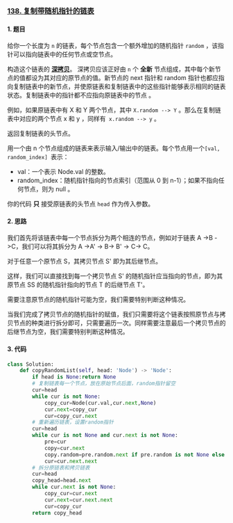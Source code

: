 ### [138. 复制带随机指针的链表](https://leetcode-cn.com/problems/copy-list-with-random-pointer/)

#### 1. 题目

给你一个长度为 `n` 的链表，每个节点包含一个额外增加的随机指针 `random` ，该指针可以指向链表中的任何节点或空节点。

构造这个链表的 **[深拷贝](https://baike.baidu.com/item/深拷贝/22785317?fr=aladdin)**。 深拷贝应该正好由 `n` 个 **全新** 节点组成，其中每个新节点的值都设为其对应的原节点的值。新节点的 next 指针和 random 指针也都应指向复制链表中的新节点，并使原链表和复制链表中的这些指针能够表示相同的链表状态。复制链表中的指针都不应指向原链表中的节点 。

例如，如果原链表中有 X 和 Y 两个节点，其中 `X.random --> Y` 。那么在复制链表中对应的两个节点 x 和 y ，同样有` x.random --> y` 。

返回复制链表的头节点。

用一个由 n 个节点组成的链表来表示输入/输出中的链表。每个节点用一个`[val, random_index] `表示：

- val：一个表示 Node.val 的整数。
- random_index：随机指针指向的节点索引（范围从 0 到 n-1）；如果不指向任何节点，则为  null 。

你的代码 **只** 接受原链表的头节点 `head` 作为传入参数。

#### 2. 思路

我们首先将该链表中每一个节点拆分为两个相连的节点，例如对于链表 A ->B \->C，我们可以将其拆分为 A ->A' -> B-> B' -> C-> C。

对于任意一个原节点 S，其拷贝节点 S' 即为其后继节点。

这样，我们可以直接找到每一个拷贝节点 S' 的随机指针应当指向的节点，即为其原节点 SS 的随机指针指向的节点 T 的后继节点 T'。

需要注意原节点的随机指针可能为空，我们需要特别判断这种情况。

当我们完成了拷贝节点的随机指针的赋值，我们只需要将这个链表按照原节点与拷贝节点的种类进行拆分即可，只需要遍历一次。同样需要注意最后一个拷贝节点的后继节点为空，我们需要特别判断这种情况。

#### 3. 代码

```python
class Solution:
    def copyRandomList(self, head: 'Node') -> 'Node':
        if head is None:return None
        # 复制链表每一个节点，放在原始节点后面，random指针留空
        cur=head
        while cur is not None:
            copy_cur=Node(cur.val,cur.next,None)
            cur.next=copy_cur
            cur=copy_cur.next
        # 重新遍历链表，设置random指针
        cur=head
        while cur is not None and cur.next is not None:
            pre=cur
            copy=cur.next
            copy.random=pre.random.next if pre.random is not None else None
            cur=cur.next.next
        # 拆分原链表和拷贝链表
        cur=head
        copy_head=head.next
        while cur.next is not None:
            copy_cur=cur.next
            cur.next=cur.next.next
            cur=copy_cur
        return copy_head
```

